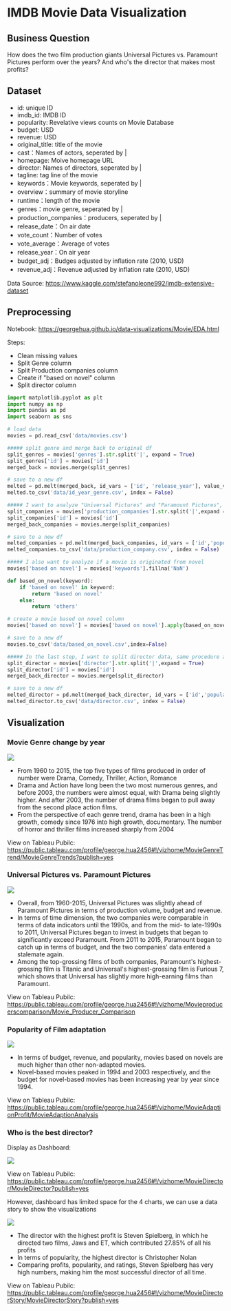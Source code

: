 # IMDB Movie Data Visualization

## Business Question

How does the two film production giants Universal Pictures vs. Paramount Pictures perform over the years? And who's the director that makes most profits?

## Dataset

- id:  unique ID
- imdb_id: IMDB ID
- popularity: Revelative views counts on Movie Database
- budget: USD
- revenue: USD
- original_title: title of the movie
- cast：Names of actors, seperated by |
- homepage: Moive homepage URL
- director: Names of directors, seperated by |
- tagline: tag line of the movie
- keywords：Movie keywords, seperated by |
- overview：summary of movie storyline
- runtime：length of the movie
- genres：movie genre, seperated by |
- production_companies：producers, seperated by |
- release_date：On air date
- vote_count：Number of votes
- vote_average：Average of votes
- release_year：On air year
- budget_adj：Budges adjusted by inflation rate (2010, USD)
- revenue_adj：Revenue adjusted by inflation rate (2010, USD)



Data Source: https://www.kaggle.com/stefanoleone992/imdb-extensive-dataset



## Preprocessing

Notebook: https://georgehua.github.io/data-visualizations/Movie/EDA.html


Steps:
- Clean missing values
- Split Genre column
- Split Production companies column
- Create if "based on novel" column
- Split director column

```Python
import matplotlib.pyplot as plt
import numpy as np
import pandas as pd
import seaborn as sns

# load data
movies = pd.read_csv('data/movies.csv')

##### split genre and merge back to original df
split_genres = movies['genres'].str.split('|', expand = True)
split_genres['id'] = movies['id']
merged_back = movies.merge(split_genres)

# save to a new df
melted = pd.melt(merged_back, id_vars = ['id', 'release_year'], value_vars=[0, 1, 2, 3, 4], value_name = 'genre').drop('variable', axis = 1).dropna()
melted.to_csv('data/id_year_genre.csv', index = False)
```

```Python
##### I want to analyze "Universal Pictures" and "Paramount Pictures", so in this step I want to split production companies
split_companies = movies['production_companies'].str.split('|',expand = True)
split_companies['id'] = movies['id']
merged_back_companies = movies.merge(split_companies)

# save to a new df
melted_companies = pd.melt(merged_back_companies, id_vars = ['id','popularity','budget','revenue','original_title','release_year','vote_count','vote_average'],value_vars = [0, 1, 2, 3, 4], value_name = 'production company').drop('variable', axis = 1).dropna()
melted_companies.to_csv('data/production_company.csv', index = False)
```

```Python
##### I also want to analyze if a movie is originated from novel
movies['based on novel'] = movies['keywords'].fillna('NaN')

def based_on_novel(keyword):
    if 'based on novel' in keyword:
        return 'based on novel'
    else:
        return 'others'

# create a movie based on novel column
movies['based on novel'] = movies['based on novel'].apply(based_on_novel)

# save to a new df
movies.to_csv('data/based_on_novel.csv',index=False)
```

```Python
##### In the last step, I want to split director data, same procedure as before
split_director = movies['director'].str.split('|',expand = True)
split_director['id'] = movies['id']
merged_back_director = movies.merge(split_director)

# save to a new df
melted_director = pd.melt(merged_back_director, id_vars = ['id','popularity','budget_adj','original_title', 'revenue_adj','release_year','vote_count','vote_average'],value_vars = [0, 1, 2, 3, 4], value_name = 'director').drop('variable', axis = 1).dropna()
melted_director.to_csv('data/director.csv', index = False)
```



## Visualization

### Movie Genre change by year

<img src="../docs/Movie/genre_dashboard.png">


- From 1960 to 2015, the top five types of films produced in order of number were Drama, Comedy, Thriller, Action, Romance
- Drama and Action have long been the two most numerous genres, and before 2003, the numbers were almost equal, with Drama being slightly higher. And after 2003, the number of drama films began to pull away from the second place action films.
- From the perspective of each genre trend, drama has been in a high growth, comedy since 1976 into high growth, documentary. The number of horror and thriller films increased sharply from 2004


View on Tableau Pubilc: https://public.tableau.com/profile/george.hua2456#!/vizhome/MovieGenreTrend/MovieGenreTrends?publish=yes



### Universal Pictures vs. Paramount Pictures

<img src="../docs/Movie/producer_dashboard.png">

- Overall, from 1960-2015, Universal Pictures was slightly ahead of Paramount Pictures in terms of production volume, budget and revenue.
- In terms of time dimension, the two companies were comparable in terms of data indicators until the 1990s, and from the mid- to late-1990s to 2011, Universal Pictures began to invest in budgets that began to significantly exceed Paramount. From 2011 to 2015, Paramount began to catch up in terms of budget, and the two companies' data entered a stalemate again.
- Among the top-grossing films of both companies, Paramount's highest-grossing film is Titanic and Universal's highest-grossing film is Furious 7, which shows that Universal has slightly more high-earning films than Paramount.

View on Tableau Pubilc: https://public.tableau.com/profile/george.hua2456#!/vizhome/Movieproducerscomparison/Movie_Producer_Comparison



### Popularity of Film adaptation

<img src="../docs/Movie/adapted_dashboard.png">

- In terms of budget, revenue, and popularity, movies based on novels are much higher than other non-adapted movies.
- Novel-based movies peaked in 1994 and 2003 respectively, and the budget for novel-based movies has been increasing year by year since 1994.

View on Tableau Pubilc: https://public.tableau.com/profile/george.hua2456#!/vizhome/MovieAdaptionProfit/MovieAdaptionAnalysis



### Who is the best director?

Display as Dashboard:

<img src="../docs/Movie/director_dashboard.png">

View on Tableau Pubilc: https://public.tableau.com/profile/george.hua2456#!/vizhome/MovieDirector/MovieDirector?publish=yes

However, dashboard has limited space for the 4 charts, we can use a data story to show the visualizations

<img src="../docs/Movie/director_story.png">

- The director with the highest profit is Steven Spielberg, in which he directed two films, Jaws and ET, which contributed 27.85% of all his profits
- In terms of popularity, the highest director is Christopher Nolan
- Comparing profits, popularity, and ratings, Steven Spielberg has very high numbers, making him the most successful director of all time.

View on Tableau Pubilc: https://public.tableau.com/profile/george.hua2456#!/vizhome/MovieDirectorStory/MovieDirectorStory?publish=yes